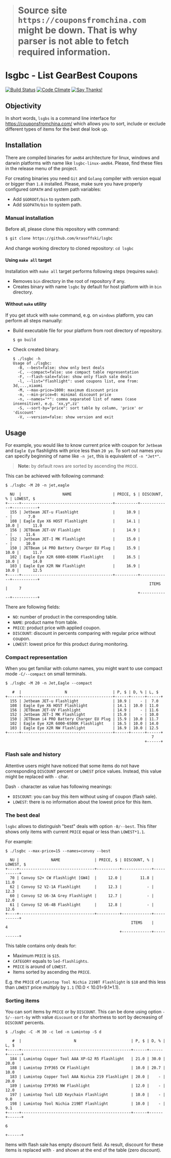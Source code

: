 > # Source site `https://couponsfromchina.com` might be down. That is why parser is not able to fetch required information.

# lsgbc - List GearBest Coupons
[![Build Status](https://travis-ci.org/krasoffski/lsgbc.svg?branch=master)](https://travis-ci.org/krasoffski/lsgbc)
[![Code Climate](https://codeclimate.com/github/krasoffski/lsgbc/badges/gpa.svg)](https://codeclimate.com/github/krasoffski/lsgbc)
[![Say Thanks!](https://img.shields.io/badge/Say%20Thanks-!-1EAEDB.svg)](https://saythanks.io/to/krasoffski)

## Objectivity
In short words, `lsgbs` is a command line interface for
https://couponsfromchina.com/ which allows you to sort, include or exclude
different types of items for the best deal look up.

## Installation

There are compiled binaries for `amd64` architecture for linux, windows and
darwin platforms with name like `lsgbc-linux-amd64`. Please, find these files in
the release menu of the project.

For creating binaries you need `Git` and `Golang` compiler with version equal
or bigger than `1.8` installed. Please, make sure you have properly configured
`GOPATH` and system path variables:
 - Add `$GOROOT/bin` to system path.
 - Add `$GOPATH/bin` to system path.

### Manual installation

Before all, please clone this repository with command:

```bash
$ git clone https://github.com/krasoffski/lsgbc
```

And change working directory to cloned repository: `cd lsgbc`

#### Using `make all` target

Installation with `make all` target performs following steps (requires `make`):
 - Removes `bin` directory in the root of repository if any.
 - Creates binary with name `lsgbc` by default for host platform with in `bin`
   directory.

#### Without `make` utility

If you get stuck with `make` command, e.g. on `windows` platform, you can
perform all steps manually:

 - Build executable file for your platform from root directory of repository.
    ```
    $ go build
    ```
 - Check created binary.
    ```
    $ ./lsgbc -h
    Usage of ./lsgbc:
      -B, --best=false: show only best deals
      -C, --compact=false: use compact table representation
      -F, --flash-sale=false: show only flash sale deals
      -l, --list="flashlight": used coupons list, one from: 3d,...,xiaomi
      -M, --max-price=1000: maximum discount price
      -m, --min-price=0: minimal discount price
      -n, --names="*": comma separated list of names (case insensitive), e.g. 'xx,y*,zz'
      -S, --sort-by="price": sort table by column, 'price' or 'discount'
      -V, --version=false: show version and exit
    ```

## Usage

For example, you would like to know current price with coupon for `Jetbeam` and
`Eagle Eye` flashlights with price less than `20 ye`. To sort out names you can
specify beginning of name like `-n jet`, this is equivalent of `-n "Jet*"`.

> __Note:__ by default rows are sorted by ascending the `PRICE`.

This can be achieved with following command:

```
$ ./lsgbc -M 20 -n jet,eagle

  NU  |                  NAME                  | PRICE, $ | DISCOUNT, % | LOWEST, $  
+-----+----------------------------------------+----------+-------------+-----------+
  155 | Jetbeam JET-u Flashlight               |     10.9 |           - |       7.0  
  108 | Eagle Eye X6 HOST Flashlight           |     14.1 |        10.0 |      11.0  
  156 | JETBeam JET-UV Flashlight              |     14.9 |           - |      11.6  
  152 | Jetbeam JET-I MK Flashlight            |     15.0 |           - |      10.0  
  150 | JETBeam i4 PRO Battery Charger EU Plug |     15.9 |        10.0 |      11.7  
  102 | Eagle Eye X2R 6000-6500K Flashlight    |     16.5 |        10.0 |      14.0  
  103 | Eagle Eye X2R NW Flashlight            |     16.9 |        10.0 |      12.5  
+-----+----------------------------------------+----------+-------------+-----------+
                                                               ITEMS    |     7      
                                                          +-------------+-----------+

```

There are following fields:

 - `NO`: number of product in the corresponding table.
 - `NAME`: product name from table.
 - `PRICE`: product price with applied coupon.
 - `DISCOUNT`: discount in percents comparing with regular price without coupon.
 - `LOWEST`: lowest price for this product during monitoring.

### Compact representation

When you get familiar with column names, you might want to use compact mode
`-C/--compact` on small terminals.

```
$ ./lsgbc -M 20 -n Jet,Eagle --compact

   #  |                   N                    | P, $ | D, % | L, $  
+-----+----------------------------------------+------+------+------+
  155 | Jetbeam JET-u Flashlight               | 10.9 |    - |  7.0  
  108 | Eagle Eye X6 HOST Flashlight           | 14.1 | 10.0 | 11.0  
  156 | JETBeam JET-UV Flashlight              | 14.9 |    - | 11.6  
  152 | Jetbeam JET-I MK Flashlight            | 15.0 |    - | 10.0  
  150 | JETBeam i4 PRO Battery Charger EU Plug | 15.9 | 10.0 | 11.7  
  102 | Eagle Eye X2R 6000-6500K Flashlight    | 16.5 | 10.0 | 14.0  
  103 | Eagle Eye X2R NW Flashlight            | 16.9 | 10.0 | 12.5  
+-----+----------------------------------------+------+------+------+
                                                                7    
                                                             +------+
```

### Flash sale and history

Attentive users might have noticed that some items do not have corresponding
`DISCOUNT` percent or `LOWEST` price values. Instead, this value might be
replaced with `-` char.

Dash `-` character as value has following meanings:

- `DISCOUNT`: you can buy this item without using of coupon (flash sale).
- `LOWEST`: there is no information about the lowest price for this item.

### The best deal

`lsgbc` allows to distinguish "best" deals with option `-B/--best`. This filter
shows only items with current `PRICE` equal or less than `LOWEST*1.1`.

For example:

```
$ ./lsgbc --max-price=15 --names=convoy --best

  NU |              NAME               | PRICE, $ | DISCOUNT, % | LOWEST, $  
+----+---------------------------------+----------+-------------+-----------+
  70 | Convoy S2+ CW Flashlight [GW4]  |     12.0 |        11.8 |      11.0  
  62 | Convoy S2 V2-1A Flashlight      |     12.3 |           - |      12.3  
  60 | Convoy S2 U6-3A Grey Flashlight |     12.7 |           - |      12.0  
  61 | Convoy S2 U6-4B Flashlight      |     12.8 |           - |      12.6  
+----+---------------------------------+----------+-------------+-----------+
                                                       ITEMS    |     4      
                                                  +-------------+-----------+
```
This table contains only deals for:
 - Maximum `PRICE` is `$15`.
 - `CATEGORY` equals to `led-flashlights`.
 - `PRICE` is around of `LOWEST`.
 - Items sorted by ascending the `PRICE`.

E.g. the `PRICE` of `Lumintop Tool Nichia 219BT Flashlight` is `$10` and this
less than `LOWEST` price multiply by `1.1` (10.0 < 10.01=9.1*1.1).

### Sorting items

You can sort items by `PRICE` or by `DISCOUNT`. This can be done using option
`-S/--sort-by` with value `discount` or `d` for shortness to sort by decreasing
of `DISCOUNT` percents.

```
$ ./lsgbc -C -M 30 -c led -n Lumintop -S d

   #  |                       N                        | P, $ | D, % | L, $
+-----+------------------------------------------------+------+------+------+
  184 | Lumintop Copper Tool AAA XP-G2 R5 Flashlight   | 21.0 | 30.0 | 20.0
  188 | Lumintop IYP365 CW Flashlight                  | 10.0 | 20.7 | 10.0
  183 | Lumintop Copper Tool AAA Nichia 219 Flashlight | 20.0 |    - | 20.0
  189 | Lumintop IYP365 NW Flashlight                  | 12.0 |    - | 12.0
  197 | Lumintop Tool LED Keychain Flashlight          | 10.0 |    - |  9.0
  198 | Lumintop Tool Nichia 219BT Flashlight          | 10.0 |    - |  9.1
+-----+------------------------------------------------+------+------+------+
                                                                        6
                                                                     +------+
```

Items with flash sale has empty discount field. As result, discount for these
items is replaced with `-` and shown at the end of the table (zero discount).
